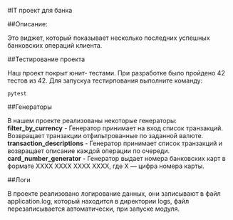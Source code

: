 #IT проект для банка

##Описание:

Это виджет, который показывает несколько последних успешных банковских операций клиента.

##Тестирование проекта

Наш проект покрыт юнит- тестами. При разработке было пройдено 42 тестов из 42. Для запускуа тестирпования выполните команду:

`pytest`

##Генераторы

В нашем проекте реализованы некоторые генераторы:
**filter_by_currency** - Генератор принимает на вход список транзакций. Возвращает транзакции отфильтрованные по заданной валюте.
**transaction_descriptions** - Генератор принимает список транзакций и возвращает описание каждой операции по очереди.
**card_number_generator** - Генератор выдает номера банковских карт в формате XXXX XXXX XXXX XXXX, где X — цифра номера карты.

##Логи

В проекте реализовано логирование данных, они записывают в файл application.log, который находится в директории logs, файл перезаписывается автоматически, при запуске модуля.